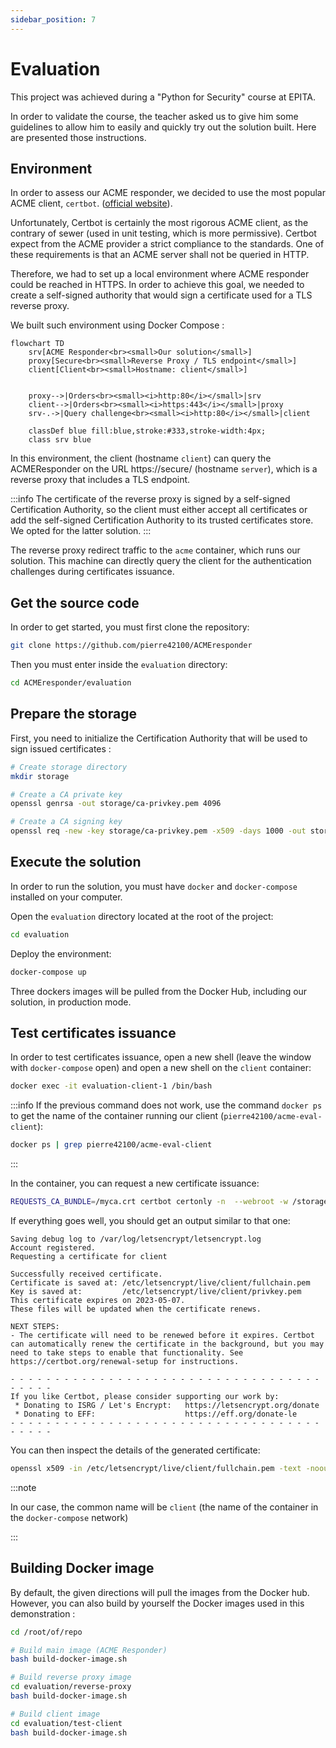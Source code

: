 ```yaml
---
sidebar_position: 7
---
```


# Evaluation
This project was achieved during a "Python for Security" course at EPITA.

In order to validate the course, the teacher asked us to give him some guidelines to allow him to easily and quickly try out the solution built. Here are presented those instructions.

## Environment
In order to assess our ACME responder, we decided to use the most popular ACME client, `certbot`. ([official website](https://certbot.eff.org/)).

Unfortunately, Certbot is certainly the most rigorous ACME client, as the contrary of sewer (used in unit testing, which is more permissive). Certbot expect from the ACME provider a strict compliance to the standards. One of these requirements is that an ACME server shall not be queried in HTTP. 

Therefore, we had to set up a local environment where ACME responder could be reached in HTTPS. In order to achieve this goal, we needed to create a self-signed authority that would sign a certificate used for a TLS reverse proxy.

We built such environment using Docker Compose :

```
flowchart TD
    srv[ACME Responder<br><small>Our solution</small>]
    proxy[Secure<br><small>Reverse Proxy / TLS endpoint</small>]
    client[Client<br><small>Hostname: client</small>]

    
    proxy-->|Orders<br><small><i>http:80</i></small>|srv
    client-->|Orders<br><small><i>https:443</i></small>|proxy
    srv-.->|Query challenge<br><small><i>http:80</i></small>|client

    classDef blue fill:blue,stroke:#333,stroke-width:4px;
    class srv blue
```

In this environment, the client (hostname `client`) can query the ACMEResponder on the URL https://secure/ (hostname `server`), which is a reverse proxy that includes a TLS endpoint.

:::info
The certificate of the reverse proxy is signed by a self-signed Certification Authority, so the client must either accept all certificates or add the self-signed Certification Authority to its trusted certificates store. We opted for the latter solution.
:::

The reverse proxy redirect traffic to the `acme` container, which runs our solution. This machine can directly query the client for the authentication challenges during certificates issuance.


## Get the source code
In order to get started, you must first clone the repository:

```bash
git clone https://github.com/pierre42100/ACMEresponder
```

Then you must enter inside the `evaluation` directory:

```bash
cd ACMEresponder/evaluation
```

## Prepare the storage
First, you need to initialize the Certification Authority that will be used to sign issued certificates :

```bash
# Create storage directory
mkdir storage

# Create a CA private key
openssl genrsa -out storage/ca-privkey.pem 4096

# Create a CA signing key
openssl req -new -key storage/ca-privkey.pem -x509 -days 1000 -out storage/ca-pubkey.pem -subj "/C=FR/ST=Loire/L=StEtienne/O=Global Security/OU=IT Department/CN=example.com"
```


## Execute the solution
In order to run the solution, you must have `docker` and `docker-compose` installed on your computer.

Open the `evaluation` directory located at the root of the project:

```bash
cd evaluation
```

Deploy the environment:

```bash
docker-compose up
```

Three dockers images will be pulled from the Docker Hub, including our solution, in production mode.


## Test certificates issuance
In order to test certificates issuance, open a new shell (leave the window with `docker-compose` open) and open a new shell on the `client` container:

```bash
docker exec -it evaluation-client-1 /bin/bash
```

:::info
If the previous command does not work, use the command `docker ps` to get the name of the container running our client (`pierre42100/acme-eval-client`):

```bash
docker ps | grep pierre42100/acme-eval-client
```
:::

In the container, you can request a new certificate issuance:

```bash
REQUESTS_CA_BUNDLE=/myca.crt certbot certonly -n  --webroot -w /storage -d client --server https://secure/directory --agree-tos --email mymail@corp.com
```

If everything goes well, you should get an output similar to that one:

```
Saving debug log to /var/log/letsencrypt/letsencrypt.log
Account registered.
Requesting a certificate for client

Successfully received certificate.
Certificate is saved at: /etc/letsencrypt/live/client/fullchain.pem
Key is saved at:         /etc/letsencrypt/live/client/privkey.pem
This certificate expires on 2023-05-07.
These files will be updated when the certificate renews.

NEXT STEPS:
- The certificate will need to be renewed before it expires. Certbot can automatically renew the certificate in the background, but you may need to take steps to enable that functionality. See https://certbot.org/renewal-setup for instructions.

- - - - - - - - - - - - - - - - - - - - - - - - - - - - - - - - - - - - - - - -
If you like Certbot, please consider supporting our work by:
 * Donating to ISRG / Let's Encrypt:   https://letsencrypt.org/donate
 * Donating to EFF:                    https://eff.org/donate-le
- - - - - - - - - - - - - - - - - - - - - - - - - - - - - - - - - - - - - - - -
```

You can then inspect the details of the generated certificate:

```bash
openssl x509 -in /etc/letsencrypt/live/client/fullchain.pem -text -noout
```


:::note

In our case, the common name will be `client` (the name of the container in the `docker-compose` network)

:::

## Building Docker image
By default, the given directions will pull the images from the Docker hub. However, you can also build by yourself the Docker images used in this demonstration :

```bash
cd /root/of/repo

# Build main image (ACME Responder)
bash build-docker-image.sh

# Build reverse proxy image
cd evaluation/reverse-proxy
bash build-docker-image.sh

# Build client image
cd evaluation/test-client
bash build-docker-image.sh
```